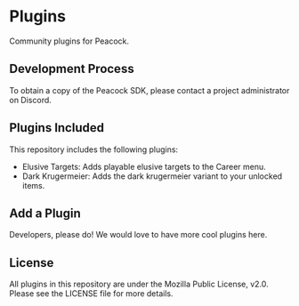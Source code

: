 # Plugins

Community plugins for Peacock.

## Development Process

To obtain a copy of the Peacock SDK, please contact a project administrator on Discord.

## Plugins Included

This repository includes the following plugins:

- Elusive Targets: Adds playable elusive targets to the Career menu.
- Dark Krugermeier: Adds the dark krugermeier variant to your unlocked items.

## Add a Plugin

Developers, please do! We would love to have more cool plugins here.

## License

All plugins in this repository are under the Mozilla Public License, v2.0. Please see the LICENSE file for more details.
